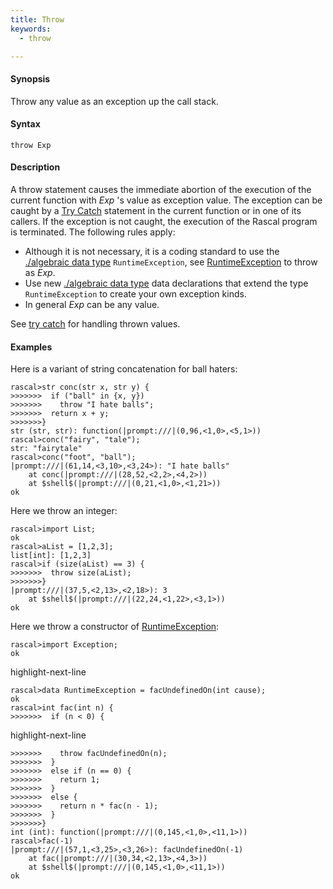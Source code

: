 ```yaml
---
title: Throw
keywords:
  - throw

---
```


#### Synopsis

Throw any value as an exception up the call stack.

#### Syntax

`throw Exp`

#### Description

A throw statement causes the immediate abortion of the execution of the current function with _Exp_ \'s value as exception value.
The exception can be caught by a [Try Catch](../../../Rascal/Statements/TryCatch/index.md) statement in the current function or in one of its callers.
If the exception is not caught, the execution of the Rascal program is terminated. The following rules apply:

* Although it is not necessary, it is a coding standard to use the [./algebraic data type](../../../Rascal/Declarations/AlgebraicDataType/index.md) `RuntimeException`, see [RuntimeException](../../../Library/Exception.md#Exception-RuntimeException) to throw as _Exp_.
* Use new [./algebraic data type](../../../Rascal/Declarations/AlgebraicDataType/index.md) data declarations that extend the type `RuntimeException` to create your own exception kinds.
* In general _Exp_ can be any value. 

See [try catch](../../../Rascal/Statements/TryCatch/index.md) for handling thrown values.

#### Examples

Here is a variant of string concatenation for ball haters:

```rascal-shell ,error
rascal>str conc(str x, str y) { 
>>>>>>>  if ("ball" in {x, y}) 
>>>>>>>    throw "I hate balls"; 
>>>>>>>  return x + y; 
>>>>>>>}
str (str, str): function(|prompt:///|(0,96,<1,0>,<5,1>))
rascal>conc("fairy", "tale");
str: "fairytale"
rascal>conc("foot", "ball");
|prompt:///|(61,14,<3,10>,<3,24>): "I hate balls"
	at conc(|prompt:///|(28,52,<2,2>,<4,2>))
	at $shell$(|prompt:///|(0,21,<1,0>,<1,21>))
ok
```

Here we throw an integer:

```rascal-shell ,error
rascal>import List;
ok
rascal>aList = [1,2,3];
list[int]: [1,2,3]
rascal>if (size(aList) == 3) {
>>>>>>>  throw size(aList);
>>>>>>>}
|prompt:///|(37,5,<2,13>,<2,18>): 3
	at $shell$(|prompt:///|(22,24,<1,22>,<3,1>))
ok
```

Here we throw a constructor of [RuntimeException](../../../Library/Exception.md#Exception-RuntimeException):

```rascal-shell ,error
rascal>import Exception;
ok
```
highlight-next-line
```rascal-shell
rascal>data RuntimeException = facUndefinedOn(int cause);
ok
rascal>int fac(int n) {
>>>>>>>  if (n < 0) {
```
highlight-next-line
```rascal-shell
>>>>>>>    throw facUndefinedOn(n);
>>>>>>>  }
>>>>>>>  else if (n == 0) {
>>>>>>>    return 1;
>>>>>>>  }
>>>>>>>  else {
>>>>>>>    return n * fac(n - 1);
>>>>>>>  }
>>>>>>>}
int (int): function(|prompt:///|(0,145,<1,0>,<11,1>))
rascal>fac(-1)
|prompt:///|(57,1,<3,25>,<3,26>): facUndefinedOn(-1)
	at fac(|prompt:///|(30,34,<2,13>,<4,3>))
	at $shell$(|prompt:///|(0,145,<1,0>,<11,1>))
ok
```


